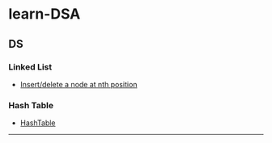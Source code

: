 # learn-DSA

## DS
### Linked List
* [Insert/delete a node at nth position](https://github.com/csk1116/learn-DS-ALGO/blob/main/linked-list-insert-delete.cpp)

### Hash Table
* [HashTable]()
---

